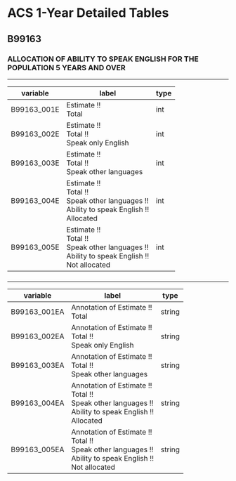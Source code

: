 # ACS 1-Year Detailed Tables

## B99163

### ALLOCATION OF ABILITY TO SPEAK ENGLISH FOR THE POPULATION 5 YEARS AND OVER

___

| variable | label | type |
| ----- | ----- | ----- |
| B99163_001E | Estimate !!<br>Total | int |
| B99163_002E | Estimate !!<br>Total !!<br>Speak only English | int |
| B99163_003E | Estimate !!<br>Total !!<br>Speak other languages | int |
| B99163_004E | Estimate !!<br>Total !!<br>Speak other languages !!<br>Ability to speak English !!<br>Allocated | int |
| B99163_005E | Estimate !!<br>Total !!<br>Speak other languages !!<br>Ability to speak English !!<br>Not allocated | int |
### 

___

| variable | label | type |
| ----- | ----- | ----- |
| B99163_001EA | Annotation of Estimate !!<br>Total | string |
| B99163_002EA | Annotation of Estimate !!<br>Total !!<br>Speak only English | string |
| B99163_003EA | Annotation of Estimate !!<br>Total !!<br>Speak other languages | string |
| B99163_004EA | Annotation of Estimate !!<br>Total !!<br>Speak other languages !!<br>Ability to speak English !!<br>Allocated | string |
| B99163_005EA | Annotation of Estimate !!<br>Total !!<br>Speak other languages !!<br>Ability to speak English !!<br>Not allocated | string |

